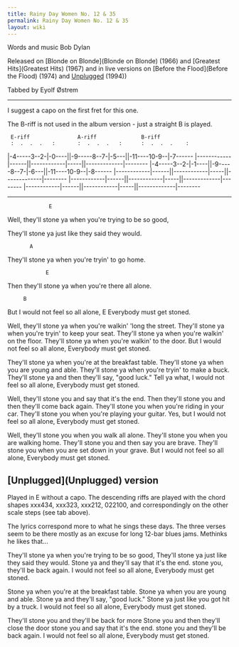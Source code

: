 ```yaml
---
title: Rainy Day Women No. 12 & 35
permalink: Rainy Day Women No. 12 & 35
layout: wiki
---
```


Words and music Bob Dylan

Released on [Blonde on Blonde](Blonde on Blonde) (1966) and
[Greatest Hits](Greatest Hits) (1967) and in live versions on
[Before the Flood](Before the Flood) (1974) and
[Unplugged](Unplugged) (1994))

Tabbed by Eyolf Østrem

* * * * *

I suggest a capo on the first fret for this one.

The B-riff is not used in the album version - just a straight B is
played.

<tab>

` E-riff               A-riff              B-riff`  
` :  .  .  .   :       :  .  .  .   :      :  .  .  .    :`

|-4-----3--2-|-0----||-9-----8--7-|-5---||-11----10-9--|-7------
|------------|------||------------|-----||-------------|--------
|-4-----3--2-|-1----||-9-----8--7-|-6---||-11----10-9--|-8------
|------------|------||------------|-----||-------------|--------
|------------|------||------------|-----||-------------|--------
|------------|------||------------|-----||-------------|-------- </tab>

* * * * *

<verse>

`             E`

Well, they'll stone ya when you're trying to be so good,

They'll stone ya just like they said they would.

`       A`

They'll stone ya when you're tryin' to go home.

`            E`

Then they'll stone ya when you're there all alone.

`     B`

But I would not feel so all alone, E Everybody must get stoned.

Well, they'll stone ya when you're walkin' 'long the street. They'll
stone ya when you're tryin' to keep your seat. They'll stone ya when
you're walkin' on the floor. They'll stone ya when you're walkin' to the
door. But I would not feel so all alone, Everybody must get stoned.

They'll stone ya when you're at the breakfast table. They'll stone ya
when you are young and able. They'll stone ya when you're tryin' to make
a buck. They'll stone ya and then they'll say, "good luck." Tell ya
what, I would not feel so all alone, Everybody must get stoned.

Well, they'll stone you and say that it's the end. Then they'll stone
you and then they'll come back again. They'll stone you when you're
riding in your car. They'll stone you when you're playing your guitar.
Yes, but I would not feel so all alone, Everybody must get stoned.

Well, they'll stone you when you walk all alone. They'll stone you when
you are walking home. They'll stone you and then say you are brave.
They'll stone you when you are set down in your grave. But I would not
feel so all alone, Everybody must get stoned. </verse>

<h2 class="songversion">
[Unplugged](Unplugged) version

</h2>
Played in E without a capo. The descending riffs are played with the
chord shapes xxx434, xxx323, xxx212, 022100, and correspondingly on the
other scale steps (see tab above).

The lyrics correspond more to what he sings these days. The three verses
seem to be there mostly as an excuse for long 12-bar blues jams.
Methinks he likes that...

<verse> They'll stone ya when you're trying to be so good, They'll stone
ya just like they said they would. Stone ya and they'll say that it's
the end. stone you, they'll be back again. I would not feel so all
alone, Everybody must get stoned.

Stone ya when you're at the breakfast table. Stone ya when you are young
and able. Stone ya and they'll say, "good luck." Stone ya just like you
got hit by a truck. I would not feel so all alone, Everybody must get
stoned.

They'll stone you and they'll be back for more Stone you and then
they'll close the door stone you and say that it's the end. stone you
and they'll be back again. I would not feel so all alone, Everybody must
get stoned. </verse>
